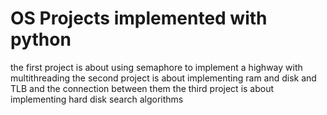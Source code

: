 
# OS Projects implemented with python
the first project is about using semaphore to implement a highway with multithreading
the second project is about implementing ram and disk and TLB and the connection between them
the third project is about implementing hard disk search algorithms

